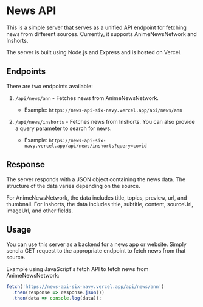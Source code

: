 # News API

This is a simple server that serves as a unified API endpoint for fetching news from different sources. Currently, it supports AnimeNewsNetwork and Inshorts.

The server is built using Node.js and Express and is hosted on Vercel.

## Endpoints

There are two endpoints available:

1. `/api/news/ann` - Fetches news from AnimeNewsNetwork.
   * Example: `https://news-api-six-navy.vercel.app/api/news/ann`
   
2. `/api/news/inshorts` - Fetches news from Inshorts. You can also provide a query parameter to search for news.
   * Example: `https://news-api-six-navy.vercel.app/api/news/inshorts?query=covid`

## Response

The server responds with a JSON object containing the news data. The structure of the data varies depending on the source.

For AnimeNewsNetwork, the data includes title, topics, preview, url, and thumbnail. For Inshorts, the data includes title, subtitle, content, sourceUrl, imageUrl, and other fields.

## Usage

You can use this server as a backend for a news app or website. Simply send a GET request to the appropriate endpoint to fetch news from that source.

Example using JavaScript's fetch API to fetch news from AnimeNewsNetwork:

```javascript
fetch('https://news-api-six-navy.vercel.app/api/news/ann')
  .then(response => response.json())
  .then(data => console.log(data));



